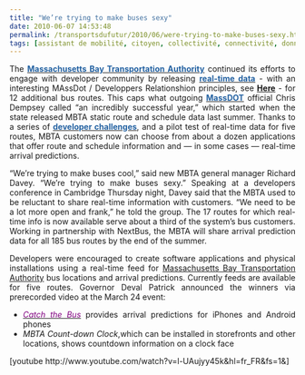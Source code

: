 ```yaml
---
title: "We’re trying to make buses sexy"
date: 2010-06-07 14:53:48
permalink: /transportsdufutur/2010/06/were-trying-to-make-buses-sexy.html
tags: [assistant de mobilité, citoyen, collectivité, connectivité, données réelles, internet, iphone, partage de données]
---
```


<p style="text-align: justify">The <a href="http://www.mbta.com" target="_blank" title="Link to MBTA"><font color="#2361a1"><strong>Massachusetts Bay Transportation Authority</strong></font></a> continued its efforts to engage with developer community by releasing <a href="http://www.eot.state.ma.us/developers/realtime/" target="_blank" title="Link to MassDOT"><font color="#2361a1"><strong>real-time data</strong></font></a> - with an interesting MAssDot / Developpers Relationshion principles, see <strong><a href="https://gabrielplassat.github.io/transportsdufutur/wp-content/uploads/sites/6/2010/06/RelationshipPrinciples_11-12-2009.pdf" target="_blank">Here</a></strong> - for 12 additional bus routes. This caps what outgoing <a href="http://www.eot.state.ma.us" target="_blank" title="Link to MassDOT"><font color="#2361a1"><strong>MassDOT</strong></font></a> official Chris Dempsey called “an incredibly successful year,” which started when the state released MBTA static route and schedule data last summer. Thanks to a series of <a href="http://www.thetransitwire.com/2010/03/24/massdot-announces-app-winners-more-mbta-data-coming/" target="_blank" title="Link to previous post on The Transit Wire"><font color="#2361a1"><strong>developer challenges</strong></font></a>, and a pilot test of real-time data for five routes, MBTA customers now can choose from about a dozen applications that offer route and schedule information and — in some cases — real-time arrival predictions.</p> <p style="text-align: justify"> </p>  <!--more-->  <p style="text-align: justify">“We’re trying to make buses cool,” said new MBTA general manager Richard Davey. “We’re trying to make buses sexy.” Speaking at a developers conference in Cambridge Thursday night, Davey said that the MBTA used to be reluctant to share real-time information with customers. “We need to be a lot more open and frank,” he told the group. The 17 routes for which real-time info is now available serve about a third of the system’s bus customers. Working in partnership with NextBus, the MBTA will share arrival prediction data for all 185 bus routes by the end of the summer.</p> <p style="text-align: justify">Developers were encouraged to create software applications and physical installations using a real-time feed for <a href="http://www.mbta.com" target="_blank" title="Link to MBTA">Massachusetts Bay Transportation Authority</a> bus locations and arrival predictions. Currently feeds are available for five routes. Governor Deval Patrick announced the winners via prerecorded video at the March 24 event:</p> <ul> <li> <div style="text-align: justify"><em><a href="http://catchthebusapp.com/" target="_blank" title="Link to Catch the Bus"><font color="#810081">Catch the Bus</font></a></em> provides arrival predictions for iPhones and Android phones </div> <li> <div style="text-align: justify"><em>MBTA Count-down Clock</em>,which can be installed in storefronts and other locations, shows countdown information on a clock face </div></li> </li></ul>  [youtube http://www.youtube.com/watch?v=l-UAujyy45k&hl=fr_FR&fs=1&]
